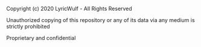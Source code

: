Copyright (c) 2020 LyricWulf - All Rights Reserved

Unauthorized copying of this repository or any of its data via any medium is strictly prohibited

Proprietary and confidential
